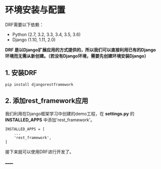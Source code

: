 

  
  
# 环境安装与配置
  
  

DRF需要以下依赖：

  * Python (2.7, 3.2, 3.3, 3.4, 3.5, 3.6)
  * Django (1.10, 1.11, 2.0)

**DRF
是以Django扩展应用的方式提供的，所以我们可以直接利用已有的Django环境而无需从新创建。（若没有Django环境，需要先创建环境安装Django）**

  
  
## 1\. 安装DRF
  
  

    
    
    pip install djangorestframework
    

  
  
## 2\. 添加rest_framework应用
  
  

我们利用在Django框架学习中创建的demo工程，在 **settings.py** 的 **INSTALLED_APPS**
中添加'rest_framework'。

    
    
    INSTALLED_APPS = [
        ...
        'rest_framework',
    ]
    

接下来就可以使用DRF进行开发了。

[__](../C02-DRFProject/index.html)[__](../C02-DRFProject/TheFirstDRFProgram.html)

